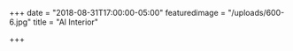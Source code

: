 +++
date = "2018-08-31T17:00:00-05:00"
featuredimage = "/uploads/600-6.jpg"
title = "Al Interior"

+++
